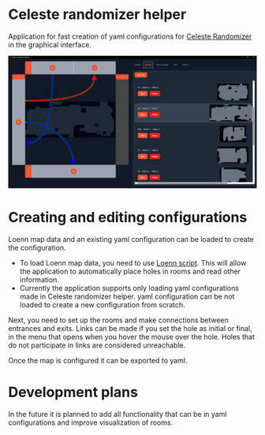 # Celeste randomizer helper

Application for fast creation of yaml configurations for [Celeste Randomizer](https://github.com/rhelmot/CelesteRandomizer) in the graphical interface.

![interface](docs/screen1.png)

# Creating and editing configurations

Loenn map data and an existing yaml configuration can be loaded to create the configuration. 
- To load Loenn map data, you need to use [Loenn script](Loenn/copyMap.lua). This will allow the application to automatically place holes in rooms and read other information.
- Currently the application supports only loading yaml configurations made in Celeste randomizer helper. yaml configuration can be not loaded to create a new configuration from scratch.

Next, you need to set up the rooms and make connections between entrances and exits. Links can be made if you set the hole as initial or final, in the menu that opens when you hover the mouse over the hole. Holes that do not participate in links are considered unreachable.

Once the map is configured it can be exported to yaml.

# Development plans

In the future it is planned to add all functionality that can be in yaml configurations and improve visualization of rooms.
